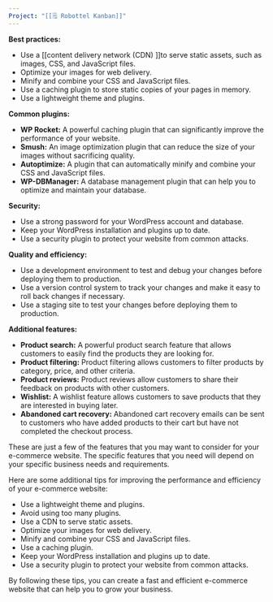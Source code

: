 ```yaml
---
Project: "[[🗒️ Robottel Kanban]]"
---
```


**Best practices:**

- Use a [[content delivery network (CDN) ]]to serve static assets, such as images, CSS, and JavaScript files.
- Optimize your images for web delivery.
- Minify and combine your CSS and JavaScript files.
- Use a caching plugin to store static copies of your pages in memory.
- Use a lightweight theme and plugins.

**Common plugins:**

- **WP Rocket:** A powerful caching plugin that can significantly improve the performance of your website.
- **Smush:** An image optimization plugin that can reduce the size of your images without sacrificing quality.
- **Autoptimize:** A plugin that can automatically minify and combine your CSS and JavaScript files.
- **WP-DBManager:** A database management plugin that can help you to optimize and maintain your database.

**Security:**

- Use a strong password for your WordPress account and database.
- Keep your WordPress installation and plugins up to date.
- Use a security plugin to protect your website from common attacks.

**Quality and efficiency:**

- Use a development environment to test and debug your changes before deploying them to production.
- Use a version control system to track your changes and make it easy to roll back changes if necessary.
- Use a staging site to test your changes before deploying them to production.

**Additional features:**

- **Product search:** A powerful product search feature that allows customers to easily find the products they are looking for.
- **Product filtering:** Product filtering allows customers to filter products by category, price, and other criteria.
- **Product reviews:** Product reviews allow customers to share their feedback on products with other customers.
- **Wishlist:** A wishlist feature allows customers to save products that they are interested in buying later.
- **Abandoned cart recovery:** Abandoned cart recovery emails can be sent to customers who have added products to their cart but have not completed the checkout process.

These are just a few of the features that you may want to consider for your e-commerce website. The specific features that you need will depend on your specific business needs and requirements.

Here are some additional tips for improving the performance and efficiency of your e-commerce website:

- Use a lightweight theme and plugins.
- Avoid using too many plugins.
- Use a CDN to serve static assets.
- Optimize your images for web delivery.
- Minify and combine your CSS and JavaScript files.
- Use a caching plugin.
- Keep your WordPress installation and plugins up to date.
- Use a security plugin to protect your website from common attacks.

By following these tips, you can create a fast and efficient e-commerce website that can help you to grow your business.